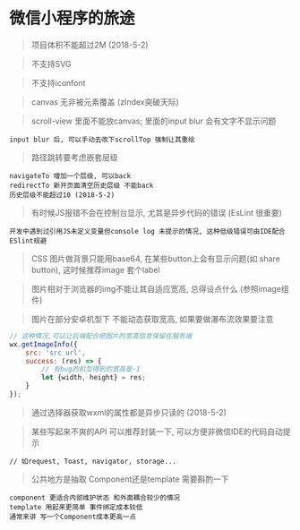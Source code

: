 # 微信小程序的旅途
> 项目体积不能超过2M (2018-5-2)

> 不支持SVG 

> 不支持iconfont

> canvas 无非被元素覆盖 (zIndex突破天际)

> scroll-view 里面不能放canvas; 里面的input blur 会有文字不显示问题
``` 
input blur 后, 可以手动去改下scrollTop 强制让其重绘
```

> 路径跳转要考虑嵌套层级
``` 
navigateTo 增加一个层级, 可以back
redirectTo 新开页面清空历史层级 不能back
历史层级不能超过10 (2018-5-2)
```

> 有时候JS报错不会在控制台显示, 尤其是异步代码的错误 (EsLint 很重要)
``` 
开发中遇到过引用JS未定义变量但console log 未提示的情况, 这种低级错误可由IDE配合ESlint规避
```

> CSS 图片做背景只能用base64, 在某些button上会有显示问题(如 share button), 这时候推荐image 套个label

> 图片相对于浏览器的img不能让其自适应宽高, 总得设点什么 (参照image组件)

> 图片在部分安卓机型下 不能动态获取宽高, 如果要做瀑布流效果要注意
```js
// 这种情况,可以让后端配合把图片的宽高信息保留在服务端
wx.getImageInfo({
    src: 'src url',
    success: (res) => {
        // 有bug的机型得到的宽高是-1
        let {width, height} = res;
    }
});
```

> 通过选择器获取wxml的属性都是异步只读的 (2018-5-2)

> 某些写起来不爽的API 可以推荐封装一下, 可以方便非微信IDE的代码自动提示
``` 
// 如request, Toast, navigator, storage...
```
> 公共地方是抽取 Component还是template 需要斟酌一下
``` 
component 更适合内部维护状态 和外面耦合较少的情况
template 用起来更简单 事件绑定成本较低
通常来讲 写一个Component成本更高一点
```
